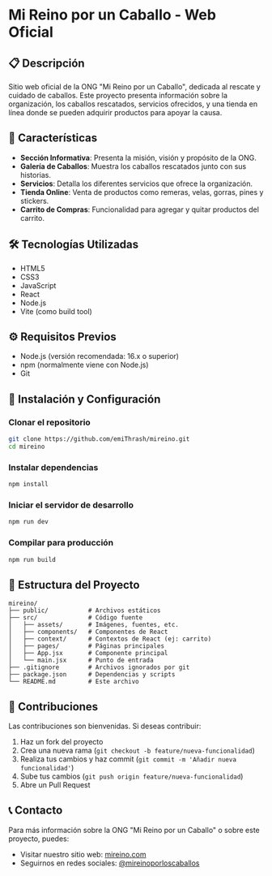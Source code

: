 # Mi Reino por un Caballo - Web Oficial

## 📋 Descripción
Sitio web oficial de la ONG "Mi Reino por un Caballo", dedicada al rescate y cuidado de caballos. Este proyecto presenta información sobre la organización, los caballos rescatados, servicios ofrecidos, y una tienda en línea donde se pueden adquirir productos para apoyar la causa.

## 🌟 Características
- **Sección Informativa**: Presenta la misión, visión y propósito de la ONG.
- **Galería de Caballos**: Muestra los caballos rescatados junto con sus historias.
- **Servicios**: Detalla los diferentes servicios que ofrece la organización.
- **Tienda Online**: Venta de productos como remeras, velas, gorras, pines y stickers.
- **Carrito de Compras**: Funcionalidad para agregar y quitar productos del carrito.

## 🛠️ Tecnologías Utilizadas
- HTML5
- CSS3
- JavaScript
- React
- Node.js
- Vite (como build tool)

## ⚙️ Requisitos Previos
- Node.js (versión recomendada: 16.x o superior)
- npm (normalmente viene con Node.js)
- Git

## 🚀 Instalación y Configuración

### Clonar el repositorio
```bash
git clone https://github.com/emiThrash/mireino.git
cd mireino
```

### Instalar dependencias
```bash
npm install
```

### Iniciar el servidor de desarrollo
```bash
npm run dev
```

### Compilar para producción
```bash
npm run build
```

## 📁 Estructura del Proyecto
```
mireino/
├── public/           # Archivos estáticos
├── src/              # Código fuente
│   ├── assets/       # Imágenes, fuentes, etc.
│   ├── components/   # Componentes de React
│   ├── context/      # Contextos de React (ej: carrito)
│   ├── pages/        # Páginas principales
│   ├── App.jsx       # Componente principal
│   └── main.jsx      # Punto de entrada
├── .gitignore        # Archivos ignorados por git
├── package.json      # Dependencias y scripts
└── README.md         # Este archivo
```

## 🤝 Contribuciones
Las contribuciones son bienvenidas. Si deseas contribuir:
1. Haz un fork del proyecto
2. Crea una nueva rama (`git checkout -b feature/nueva-funcionalidad`)
3. Realiza tus cambios y haz commit (`git commit -m 'Añadir nueva funcionalidad'`)
4. Sube tus cambios (`git push origin feature/nueva-funcionalidad`)
5. Abre un Pull Request

## 📞 Contacto
Para más información sobre la ONG "Mi Reino por un Caballo" o sobre este proyecto, puedes:
- Visitar nuestro sitio web: [mireino.com](https://mireino.netlify.app/)
- Seguirnos en redes sociales: [@mireinoporloscaballos](https://instagram.com/mireinoporuncaballo)
